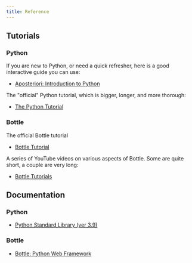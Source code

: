 ```yaml
---
title: Reference
---
```


## Tutorials

### Python
If you are new to Python, or need a quick refresher, here is a good interactive guide you can use:
- [Aposteriori: Introduction to Python](https://aposteriori.trinket.io/introduction-to-python)

The "official" Python tutorial, which is bigger, longer, and more thorough:
- [The Python Tutorial](https://docs.python.org/3.9/tutorial/index.html)

### Bottle
The official Bottle tutorial
- [Bottle Tutorial](https://bottlepy.org/docs/dev/tutorial.html)

A series of YouTube videos on various aspects of Bottle. Some are quite short, a couple are very long:
- [Bottle Tutorials](https://www.youtube.com/watch?v=g_9nsFJS_pk&list=PLXmMXHVSvS-AyIwEYkGNa4WE1AR1_45mv)

## Documentation

### Python
- [Python Standard Library (ver 3.9)](https://docs.python.org/3.9/library/index.html)

### Bottle
- [Bottle: Python Web Framework](https://bottlepy.org/docs/dev/)
